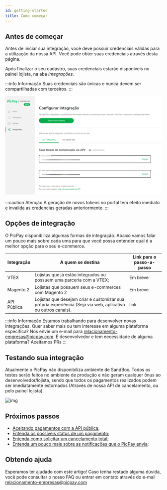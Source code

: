 ```yaml
---
id: getting-started
title: Como começar
---
```



## Antes de começar

Antes de iniciar sua integração, você deve possuir credenciais válidas para a utilização da nossa API. Você pode obter suas credenciais através desta página.

Após finalizar o seu cadastro, suas credenciais estarão disponíveis no painel lojista, na aba _Integrações._

:::info Informação
Suas credenciais são únicas e nunca devem ser compartilhadas com terceiros.
:::

![img](../../../static/img/guides/public-api-tokens.png)



:::caution Atenção
A geração de novos tokens no portal tem efeito imediato e invalida as credencias geradas anteriormente.
:::

## Opções de integração

O PicPay disponibiliza algumas formas de integração. Abaixo vamos falar um pouco mais sobre cada uma para que você possa entender qual é a melhor opção para o seu e-commerce.

| **Integração** | **A quem se destina** | **Link para o passo-a-passo** |
|--|--| -- |
| VTEX | Lojistas que já estão integrados ou possuem uma parceria com a VTEX; | Em breve |
| Magento 2 | Lojistas que possuem seus e-commerces com Magento 2 | Em breve |
| API Pública | Lojistas que desejam criar e customizar sua própria experiência (Seja via web, aplicativo ou outros canais). | link |


:::info Informação
Estamos trabalhando para desenvolver novas integrações. Quer saber mais ou tem interesse em alguma plataforma específica? Nos envie um e-mail para [relacionamento-empresas@picpay.com](mailto:relacionamento-empresas@picpay.com "mailto:relacionamento-empresas@picpay.com"). É desenvolvedor e tem necessidade de alguma plataforma? Aceitamos PRs
:::

## Testando sua integração

Atualmente o PicPay não disponibiliza ambiente de SandBox. Todos os testes serão feitos no ambiente de produção e não geram qualquer ônus ao desenvolvedor/lojista, sendo que todos os pagamentos realizados podem ser imediatamente estornados (Através de nossa API de cancelamento, ou pelo painel lojista).


![img](../../../static/img/guides/cancel-transactions.gif)

## Próximos passos

- [Aceitando pagamentos com a API pública](/docs/checkout/guides/accepting-payments);
- [Entenda os possíveis status de um pagamento](/docs/checkout/guides/order-status);
- [Entenda como solicitar um cancelamento total](/docs/checkout/guides/cancel-order);
- [Entenda um pouco mais sobre as notificações que o PicPay envia](/docs/checkout/guides/notifications);

## Obtendo ajuda
Esperamos ter ajudado com este artigo! Caso tenha restado alguma dúvida, você pode consultar o nosso FAQ ou entrar em contato através do e-mail relacionamento-empresas@picpay.com